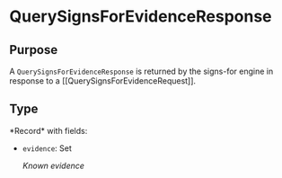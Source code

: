 # QuerySignsForEvidenceResponse

## Purpose

<!-- ANCHOR: purpose -->
A `QuerySignsForEvidenceResponse` is returned by the signs-for engine in response to a [[QuerySignsForEvidenceRequest]].
<!-- ANCHOR_END: purpose -->

## Type

<!-- ANCHOR: type -->
<div class="type">
*Record* with fields:

- `evidence`: Set<SignsForEvidence>

  *Known evidence*
</div>
<!-- ANCHOR_END: type -->
